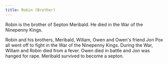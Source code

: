 ```yaml
---
title: Robin (Brother)
---
```


Robin is the brother of Septon Meribald. He died in the War of the Ninepenny Kings.

Robin and his brothers, Meribald, Willam, Owen and Owen's friend Jon Pox all went off to fight in the War of the Ninepenny Kings. During the War, Willam and Robin died from a fever. Owen died in battle and Jon was hanged for rape. Meribald survived to become a septon. 


